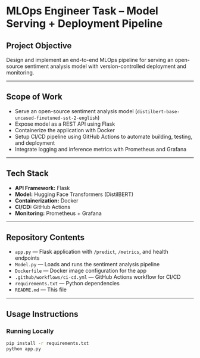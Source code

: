 # MLOps Engineer Task – Model Serving + Deployment Pipeline

## Project Objective

Design and implement an end-to-end MLOps pipeline for serving an open-source sentiment analysis model with version-controlled deployment and monitoring.

---

## Scope of Work

- Serve an open-source sentiment analysis model (`distilbert-base-uncased-finetuned-sst-2-english`)  
- Expose model as a REST API using Flask  
- Containerize the application with Docker  
- Setup CI/CD pipeline using GitHub Actions to automate building, testing, and deployment  
- Integrate logging and inference metrics with Prometheus and Grafana  

---

## Tech Stack

- **API Framework:** Flask  
- **Model:** Hugging Face Transformers (DistilBERT)  
- **Containerization:** Docker  
- **CI/CD:** GitHub Actions  
- **Monitoring:** Prometheus + Grafana  

---

## Repository Contents

- `app.py` — Flask application with `/predict`, `/metrics`, and health endpoints  
- `Model.py` — Loads and runs the sentiment analysis pipeline  
- `Dockerfile` — Docker image configuration for the app  
- `.github/workflows/ci-cd.yml` — GitHub Actions workflow for CI/CD  
- `requirements.txt` — Python dependencies  
- `README.md` — This file  

---

## Usage Instructions

### Running Locally

```bash
pip install -r requirements.txt
python app.py
